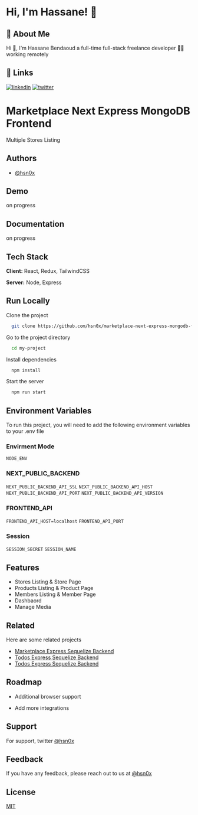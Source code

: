 # Hi, I'm Hassane! 👋

## 🚀 About Me

Hi 👋, I'm Hassane Bendaoud a full-time full-stack freelance developer 👨‍💻 working remotely

## 🔗 Links

[![linkedin](https://img.shields.io/badge/linkedin-0A66C2?style=for-the-badge&logo=linkedin&logoColor=white)](https://www.linkedin.com/hsn0x)
[![twitter](https://img.shields.io/badge/twitter-1DA1F2?style=for-the-badge&logo=twitter&logoColor=white)](https://twitter.com/hsn_0x)

# Marketplace Next Express MongoDB Frontend

Multiple Stores Listing

## Authors

-   [@hsn0x](https://www.github.com/hsn0x)

## Demo

on progress

## Documentation

on progress

## Tech Stack

**Client:** React, Redux, TailwindCSS

**Server:** Node, Express

## Run Locally

Clone the project

```bash
  git clone https://github.com/hsn0x/marketplace-next-express-mongodb-frontend.git
```

Go to the project directory

```bash
  cd my-project
```

Install dependencies

```bash
  npm install
```

Start the server

```bash
  npm run start
```

## Environment Variables

To run this project, you will need to add the following environment variables to your .env file

### Envirment Mode

`NODE_ENV`

### NEXT_PUBLIC_BACKEND

`NEXT_PUBLIC_BACKEND_API_SSL`
`NEXT_PUBLIC_BACKEND_API_HOST`
`NEXT_PUBLIC_BACKEND_API_PORT`
`NEXT_PUBLIC_BACKEND_API_VERSION`

### FRONTEND_API

`FRONTEND_API_HOST=localhost`
`FRONTEND_API_PORT`

### Session

`SESSION_SECRET`
`SESSION_NAME`

## Features

-   Stores Listing & Store Page
-   Products Listing & Product Page
-   Members Listing & Member Page
-   Dashbaord
-   Manage Media

## Related

Here are some related projects

-   [Marketplace Express Sequelize Backend](https://github.com/hsn0x/marketplace-express-sequelize-backend)
-   [Todos Express Sequelize Backend](https://github.com/hsn0x/todos-express-sequelize-backend)
-   [Todos Express Sequelize Backend](https://github.com/hsn0x/todos-next-express-sequelize-backend)

## Roadmap

-   Additional browser support

-   Add more integrations

## Support

For support, twitter [@hsn0x](https://twitter.com/hsn_0x)

## Feedback

If you have any feedback, please reach out to us at [@hsn0x](https://twitter.com/hsn_0x)

## License

[MIT](https://choosealicense.com/licenses/mit/)

